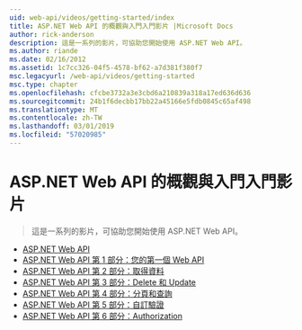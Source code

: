 ```yaml
---
uid: web-api/videos/getting-started/index
title: ASP.NET Web API 的概觀與入門入門影片 |Microsoft Docs
author: rick-anderson
description: 這是一系列的影片，可協助您開始使用 ASP.NET Web API。
ms.author: riande
ms.date: 02/16/2012
ms.assetid: 1c7cc326-04f5-4578-bf62-a7d381f380f7
msc.legacyurl: /web-api/videos/getting-started
msc.type: chapter
ms.openlocfilehash: cfcbe3732a3e3cbd6a210839a318a17ed636d636
ms.sourcegitcommit: 24b1f6decbb17bb22a45166e5fdb0845c65af498
ms.translationtype: MT
ms.contentlocale: zh-TW
ms.lasthandoff: 03/01/2019
ms.locfileid: "57020985"
---
```

<a name="aspnet-web-api-overview-and-getting-started-videos"></a>ASP.NET Web API 的概觀與入門入門影片
====================
> 這是一系列的影片，可協助您開始使用 ASP.NET Web API。


- [ASP.NET Web API](aspnet-web-api.md)
- [ASP.NET Web API 第 1 部分：您的第一個 Web API](your-first-web-api.md)
- [ASP.NET Web API 第 2 部分：取得資料](getting-data.md)
- [ASP.NET Web API 第 3 部分：Delete 和 Update](delete-and-update.md)
- [ASP.NET Web API 第 4 部分：分頁和查詢](paging-and-querying.md)
- [ASP.NET Web API 第 5 部分：自訂驗證](custom-validation.md)
- [ASP.NET Web API 第 6 部分：Authorization](authorization.md)
